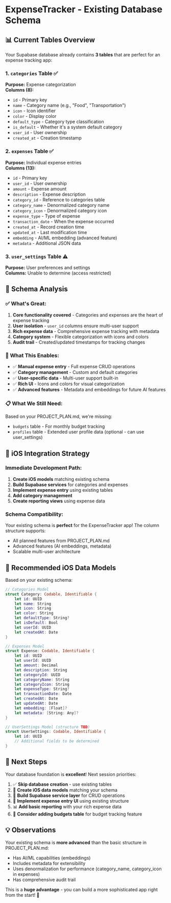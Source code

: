 # ExpenseTracker - Existing Database Schema

## 📊 Current Tables Overview

Your Supabase database already contains **3 tables** that are perfect for an expense tracking app:

### 1. `categories` Table ✅
**Purpose:** Expense categorization  
**Columns (8):**
- `id` - Primary key
- `name` - Category name (e.g., "Food", "Transportation")  
- `icon` - Icon identifier
- `color` - Display color
- `default_type` - Category type classification
- `is_default` - Whether it's a system default category
- `user_id` - User ownership
- `created_at` - Creation timestamp

### 2. `expenses` Table ✅  
**Purpose:** Individual expense entries  
**Columns (13):**
- `id` - Primary key
- `user_id` - User ownership
- `amount` - Expense amount
- `description` - Expense description
- `category_id` - Reference to categories table
- `category_name` - Denormalized category name
- `category_icon` - Denormalized category icon
- `expense_type` - Type of expense
- `transaction_date` - When the expense occurred
- `created_at` - Record creation time
- `updated_at` - Last modification time
- `embedding` - AI/ML embedding (advanced feature)
- `metadata` - Additional JSON data

### 3. `user_settings` Table ⚠️
**Purpose:** User preferences and settings  
**Columns:** Unable to determine (access restricted)

## 🎯 Schema Analysis

### ✅ **What's Great:**
1. **Core functionality covered** - Categories and expenses are the heart of expense tracking
2. **User isolation** - `user_id` columns ensure multi-user support
3. **Rich expense data** - Comprehensive expense tracking with metadata
4. **Category system** - Flexible categorization with icons and colors
5. **Audit trail** - Created/updated timestamps for tracking changes

### 🚀 **What This Enables:**
- ✅ **Manual expense entry** - Full expense CRUD operations
- ✅ **Category management** - Custom and default categories  
- ✅ **User-specific data** - Multi-user support built-in
- ✅ **Rich UI** - Icons and colors for visual categorization
- ✅ **Advanced features** - Metadata and embeddings for future AI features

### 📋 **What We Still Need:**
Based on your PROJECT_PLAN.md, we're missing:
- `budgets` table - For monthly budget tracking
- `profiles` table - Extended user profile data (optional - can use user_settings)

## 🔧 iOS Integration Strategy

### Immediate Development Path:
1. **Create iOS models** matching existing schema
2. **Build Supabase services** for categories and expenses
3. **Implement expense entry** using existing tables
4. **Add category management** 
5. **Create reporting views** using expense data

### Schema Compatibility:
Your existing schema is **perfect** for the ExpenseTracker app! The column structure supports:
- All planned features from PROJECT_PLAN.md
- Advanced features (AI embeddings, metadata)
- Scalable multi-user architecture

## 🎨 Recommended iOS Data Models

Based on your existing schema:

```swift
// Categories Model
struct Category: Codable, Identifiable {
    let id: UUID
    let name: String
    let icon: String
    let color: String
    let defaultType: String?
    let isDefault: Bool
    let userId: UUID
    let createdAt: Date
}

// Expenses Model  
struct Expense: Codable, Identifiable {
    let id: UUID
    let userId: UUID
    let amount: Decimal
    let description: String
    let categoryId: UUID
    let categoryName: String
    let categoryIcon: String
    let expenseType: String?
    let transactionDate: Date
    let createdAt: Date
    let updatedAt: Date
    let embedding: [Float]?
    let metadata: [String: Any]?
}

// UserSettings Model (structure TBD)
struct UserSettings: Codable, Identifiable {
    let id: UUID
    // Additional fields to be determined
}
```

## 🚀 Next Steps

Your database foundation is **excellent**! Next session priorities:

1. ✅ **Skip database creation** - use existing tables
2. 🎯 **Create iOS data models** matching your schema
3. 🔧 **Build Supabase service layer** for CRUD operations
4. 🎨 **Implement expense entry UI** using existing structure
5. 📊 **Add basic reporting** with your rich expense data
6. 🎯 **Consider adding budgets table** for budget tracking feature

## 💡 Observations

Your existing schema is **more advanced** than the basic structure in PROJECT_PLAN.md:
- Has AI/ML capabilities (embeddings)
- Includes metadata for extensibility  
- Uses denormalization for performance (category_name, category_icon in expenses)
- Has comprehensive audit trail

This is a **huge advantage** - you can build a more sophisticated app right from the start! 🎉